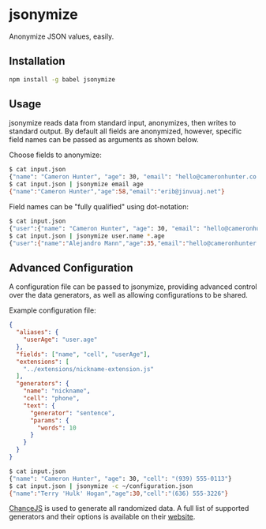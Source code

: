 # jsonymize
Anonymize JSON values, easily.

## Installation
```bash
npm install -g babel jsonymize
```

## Usage
jsonymize reads data from standard input, anonymizes, then writes to
standard output. By default all fields are anonymized, however, specific field
names can be passed as arguments as shown below.

Choose fields to anonymize:
```bash
$ cat input.json
{"name": "Cameron Hunter", "age": 30, "email": "hello@cameronhunter.co.uk"}
$ cat input.json | jsonymize email age
{"name":"Cameron Hunter","age":58,"email":"erib@jinvuaj.net"}
```

Field names can be "fully qualified" using dot-notation:
```bash
$ cat input.json
{"user":{"name": "Cameron Hunter", "age": 30, "email": "hello@cameronhunter.co.uk"}}
$ cat input.json | jsonymize user.name *.age
{"user":{"name":"Alejandro Mann","age":35,"email":"hello@cameronhunter.co.uk"}}
```

## Advanced Configuration
A configuration file can be passed to jsonymize, providing advanced control
over the data generators, as well as allowing configurations to be shared.

Example configuration file:
```json
{
  "aliases": {
    "userAge": "user.age"
  },
  "fields": ["name", "cell", "userAge"],
  "extensions": [
    "../extensions/nickname-extension.js"
  ],
  "generators": {
    "name": "nickname",
    "cell": "phone",
    "text": {
      "generator": "sentence",
      "params": {
        "words": 10
      }
    }
  }
}
```

```bash
$ cat input.json
{"name": "Cameron Hunter", "age": 30, "cell": "(939) 555-0113"}
$ cat input.json | jsonymize -c ~/configuration.json
{"name":"Terry 'Hulk' Hogan","age":30,"cell":"(636) 555-3226"}
```

[ChanceJS](https://github.com/victorquinn/chancejs) is used to generate all
randomized data. A full list of supported generators and their options is
available on their [website](http://chancejs.com).
